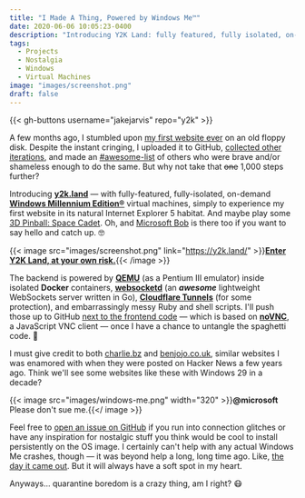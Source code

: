 ```yaml
---
title: "I Made A Thing, Powered by Windows Me™"
date: 2020-06-06 10:05:23-0400
description: "Introducing Y2K Land: fully featured, fully isolated, on-demand Windows Millennium Edition® virtual machines."
tags:
  - Projects
  - Nostalgia
  - Windows
  - Virtual Machines
image: "images/screenshot.png"
draft: false
---
```


{{< gh-buttons username="jakejarvis" repo="y2k" >}}

A few months ago, I stumbled upon [my first website ever](/y2k/) on an old floppy disk. Despite the instant cringing, I uploaded it to GitHub, [collected other iterations](/previously/), and made an [#awesome-list](https://github.com/jakejarvis/awesome-first-code) of others who were brave and/or shameless enough to do the same. But why not take that ~~one~~ 1,000 steps further?

Introducing [**y2k.land**](https://y2k.land/) — with fully-featured, fully-isolated, on-demand [**Windows Millennium Edition®**](https://www.youtube.com/watch?v=CaNDeyYP98A) virtual machines, simply to experience my first website in its natural Internet Explorer 5 habitat. And maybe play some [3D Pinball: Space Cadet](https://en.wikipedia.org/wiki/Full_Tilt!_Pinball#3D_Pinball_for_Windows_%E2%80%93_Space_Cadet). Oh, and [Microsoft Bob](https://en.wikipedia.org/wiki/Microsoft_Bob) is there too if you want to say hello and catch up. 🤓

{{< image src="images/screenshot.png" link="https://y2k.land/" >}}[**Enter Y2K Land, at your own risk.**](https://y2k.land/){{< /image >}}

The backend is powered by [**QEMU**](https://www.qemu.org/) (as a Pentium III emulator) inside isolated **Docker** containers, [**websocketd**](https://github.com/joewalnes/websocketd) (an **_awesome_** lightweight WebSockets server written in Go), [**Cloudflare Tunnels**](https://www.cloudflare.com/products/argo-tunnel/) (for some protection), and embarrassingly messy Ruby and shell scripts. I'll push those up to GitHub [next to the frontend code](https://github.com/jakejarvis/y2k) — which is based on [**noVNC**](https://github.com/novnc/noVNC), a JavaScript VNC client — once I have a chance to untangle the spaghetti code. 🍝

I must give credit to both [charlie.bz](https://charlie.bz/) and [benjojo.co.uk](https://benjojo.co.uk/), similar websites I was enamored with when they were posted on Hacker News a few years ago. Think we'll see some websites like these with Windows 29 in a decade?

{{< image src="images/windows-me.png" width="320" >}}**@microsoft** Please don't sue me.{{</ image >}}

Feel free to [open an issue on GitHub](https://github.com/jakejarvis/y2k/issues) if you run into connection glitches or have any inspiration for nostalgic stuff you think would be cool to install persistently on the OS image. I certainly can't help with any actual Windows Me crashes, though — it was beyond help a long, long time ago. Like, [the day it came out](https://books.google.com/books?id=Jbft8HXJZwQC&lpg=PP1&pg=PA76#v=onepage&q&f=false). But it will always have a soft spot in my heart.

Anyways... quarantine boredom is a crazy thing, am I right? 😷

